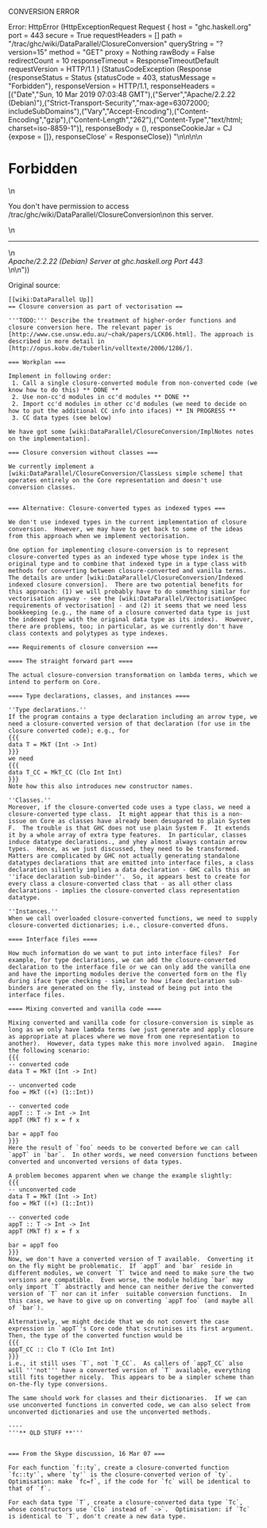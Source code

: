 CONVERSION ERROR

Error: HttpError (HttpExceptionRequest Request {
  host                 = "ghc.haskell.org"
  port                 = 443
  secure               = True
  requestHeaders       = []
  path                 = "/trac/ghc/wiki/DataParallel/ClosureConversion"
  queryString          = "?version=15"
  method               = "GET"
  proxy                = Nothing
  rawBody              = False
  redirectCount        = 10
  responseTimeout      = ResponseTimeoutDefault
  requestVersion       = HTTP/1.1
}
 (StatusCodeException (Response {responseStatus = Status {statusCode = 403, statusMessage = "Forbidden"}, responseVersion = HTTP/1.1, responseHeaders = [("Date","Sun, 10 Mar 2019 07:03:48 GMT"),("Server","Apache/2.2.22 (Debian)"),("Strict-Transport-Security","max-age=63072000; includeSubDomains"),("Vary","Accept-Encoding"),("Content-Encoding","gzip"),("Content-Length","262"),("Content-Type","text/html; charset=iso-8859-1")], responseBody = (), responseCookieJar = CJ {expose = []}, responseClose' = ResponseClose}) "<!DOCTYPE HTML PUBLIC \"-//IETF//DTD HTML 2.0//EN\">\n<html><head>\n<title>403 Forbidden</title>\n</head><body>\n<h1>Forbidden</h1>\n<p>You don't have permission to access /trac/ghc/wiki/DataParallel/ClosureConversion\non this server.</p>\n<hr>\n<address>Apache/2.2.22 (Debian) Server at ghc.haskell.org Port 443</address>\n</body></html>\n"))

Original source:

```trac
[[wiki:DataParallel Up]]
== Closure conversion as part of vectorisation ==

'''TODO:''' Describe the treatment of higher-order functions and closure conversion here. The relevant paper is [http://www.cse.unsw.edu.au/~chak/papers/LCK06.html]. The approach is described in more detail in [http://opus.kobv.de/tuberlin/volltexte/2006/1286/].

=== Workplan ===

Implement in following order:
 1. Call a single closure-converted module from non-converted code (we know how to do this) ** DONE **
 2. Use non-cc'd modules in cc'd modules ** DONE **
 2. Import cc'd modules in other cc'd modules (we need to decide on how to put the additional CC info into ifaces) ** IN PROGRESS **
 3. CC data types (see below)

We have got some [wiki:DataParallel/ClosureConversion/ImplNotes notes
on the implementation].

=== Closure conversion without classes ===

We currently implement a [wiki:DataParallel/ClosureConversion/ClassLess simple scheme] that operates entirely on the Core representation and doesn't use conversion classes. 


=== Alternative: Closure-converted types as indexed types ===

We don't use indexed types in the current implementation of closure conversion.  However, we may have to get back to some of the ideas from this approach when we implement vectorisation.

One option for implementing closure-conversion is to represent closure-converted types as an indexed type whose type index is the original type and to combine that indexed type in a type class with methods for converting between closure-converted and vanilla terms.  The details are under [wiki:DataParallel/ClosureConversion/Indexed indexed closure conversion].  There are two potential benefits for this approach: (1) we will probably have to do something similar for vectorisation anyway - see the [wiki:DataParallel/VectorisationSpec requirements of vectorisation] - and (2) it seems that we need less bookkeeping (e.g., the name of a closure converted data type is just the indexed type with the original data type as its index).  However, there are problems, too; in particular, as we currently don't have class contexts and polytypes as type indexes.

=== Requirements of closure conversion ===

==== The straight forward part ====

The actual closure-conversion transformation on lambda terms, which we intend to perform on Core.

==== Type declarations, classes, and instances ====

''Type declarations.''
If the program contains a type declaration including an arrow type, we need a closure-converted version of that declaration (for use in the closure converted code); e.g., for
{{{
data T = MkT (Int -> Int)
}}}
we need
{{{
data T_CC = MkT_CC (Clo Int Int)
}}}
Note how this also introduces new constructor names.

''Classes.''
Moreover, if the closure-converted code uses a type class, we need a closure-converted type class.  It might appear that this is a non-issue on Core as classes have already been desugared to plain System F.  The trouble is that GHC does not use plain System F.  It extends it by a whole array of extra type features.  In particular, classes induce datatype declarations., and yhey almost always contain arrow types.  Hence, as we just discussed, they need to be transformed.  Matters are complicated by GHC not actually generating standalone datatypes declarations that are emitted into interface files, a class declaration siliently implies a data declaration - GHC calls this an ''iface declaration sub-binder''.  So, it appears best to create for every class a closure-converted class that - as all other class declarations - implies the closure-converted class representation datatype.

''Instances.''
When we call overloaded closure-converted functions, we need to supply closure-converted dictionaries; i.e., closure-converted dfuns.  

==== Interface files ====

How much information do we want to put into interface files?  For example, for type declarations, we can add the closure-converted declaration to the interface file or we can only add the vanilla one and have the importing modules derive the converted form on the fly during iface type checking - similar to how iface declaration sub-binders are generated on the fly, instead of being put into the interface files.

==== Mixing converted and vanilla code ====

Mixing converted and vanilla code for closure-conversion is simple as long as we only have lambda terms (we just generate and apply closure as appropriate at places where we move from one representation to another).  However, data types make this more involved again.  Imagine the following scenario:
{{{
-- converted code
data T = MkT (Int -> Int)

-- unconverted code
foo = MkT ((+) (1::Int))

-- converted code
appT :: T -> Int -> Int
appT (MkT f) x = f x

bar = appT foo
}}}
Here the result of `foo` needs to be converted before we can call `appT` in `bar`.  In other words, we need conversion functions between converted and unconverted versions of data types.

A problem becomes apparent when we change the example slightly:
{{{
-- unconverted code
data T = MkT (Int -> Int)
foo = MkT ((+) (1::Int))

-- converted code
appT :: T -> Int -> Int
appT (MkT f) x = f x

bar = appT foo
}}}
Now, we don't have a converted version of T available.  Converting it on the fly might be problematic.  If `appT` and `bar` reside in different modules, we convert `T` twice and need to make sure the two versions are compatible.  Even worse, the module holding `bar` may only import `T` abstractly and hence can neither derive the converted version of `T` nor can it infer  suitable conversion functions.  In this case, we have to give up on converting `appT foo` (and maybe all of `bar`).

Alternatively, we might decide that we do not convert the case expression in `appT`'s Core code that scrutinises its first argument.  Then, the type of the converted function would be
{{{
appT_CC :: Clo T (Clo Int Int)
}}}
i.e., it still uses `T`, not `T_CC`.  As callers of `appT_CC` also will '''not''' have a converted version of `T` available, everything still fits together nicely.  This appears to be a simpler scheme than on-the-fly type conversions.

The same should work for classes and their dictionaries.  If we can use unconverted functions in converted code, we can also select from unconverted dictionaries and use the unconverted methods.

----
'''** OLD STUFF **'''


=== From the Skype discussion, 16 Mar 07 ===

For each function `f::ty`, create a closure-converted function `fc::ty'`, where `ty'` is the closure-converted verion of `ty`.
Optimisation: make `fc=f`, if the code for `fc` will be identical to that of `f`.  

For each data type `T`, create a closure-converted data type `Tc`, whose constructors use `Clo` instead of `->`.  Optimisation: if `Tc` is identical to `T`, don't create a new data type.
```
